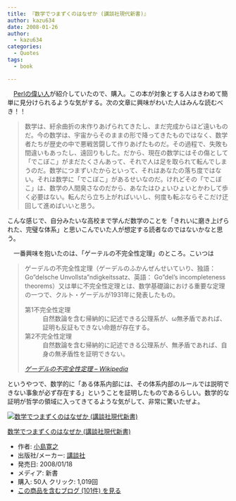 ```yaml
---
title: 『数学でつまずくのはなぜか (講談社現代新書)』
author: kazu634
date: 2008-01-26
author:
  - kazu634
categories:
  - Quotes
tags:
  - book

---
```

<div class="section">
<p>
    　<a href="http://blog.livedoor.jp/dankogai/archives/50987985.html" onclick="__gaTracker('send', 'event', 'outbound-article', 'http://blog.livedoor.jp/dankogai/archives/50987985.html', 'Perlの偉い人');" target="_blank">Perlの偉い人</a>が紹介していたので、購入。この本が対象とする人はきわめて簡単に見分けられるような気がする。次の文章に興味がわいた人はみんな読むべき！！
</p>
  
<blockquote>
<p>
      数学は、紆余曲折の末作りあげられてきたし、まだ完成からほど遠いものだ。今の数学は、宇宙からそのままの形で降ってきたものではなく、数学者たちが歴史の中で悪戦苦闘して作りあげたものだ。その過程で、失敗も間違いもあったし、遠回りもした。だから、現在の数学にはその傷として「でこぼこ」がまだたくさんあって、それで人は足を取られて転んでしまうのだ。数学につまずいたからといって、それはあなたの落ち度ではない。それは数学に「でこぼこ」があるせいなのだ。けれどその「でこぼこ」は、数学の人間臭さなのだから、あなたはひょいひょいとかわして歩く必要はない。転んだら立ち上がればいいし、何度も転ぶならそこだけ迂回して進めばいいと思う。
</p>
</blockquote>
  
<p>
    こんな感じで、自分みたいな高校まで学んだ数学のことを「きれいに磨き上げられた、完璧な体系」と思いこんでいた人が想定する読者なのではないかなと思う。
</p>
  
<p>
    　一番興味を抱いたのは、「ゲーテルの不完全性定理」のところ。こいつは
</p>
  
<blockquote title="ゲーデルの不完全性定理 - Wikipedia" cite="http://ja.wikipedia.org/wiki/%E4%B8%8D%E5%AE%8C%E5%85%A8%E6%80%A7%E5%AE%9A%E7%90%86">
<p>
      ゲーデルの不完全性定理（ゲーデルのふかんぜんせいていり、独語：Go&#8221;delsche Unvollsta&#8221;ndigkeitssatz、英語： Go&#8221;del&#8217;s incompleteness theorems）又は単に不完全性定理とは、数学基礎論における重要な定理の一つで、クルト・ゲーデルが1931年に発表したもの。
</p>
    
<dl>
<dt>
        第1不完全性定理
</dt>
      
<dd>
        自然数論を含む帰納的に記述できる公理系が、ω無矛盾であれば、証明も反証もできない命題が存在する。
</dd>
      
<dt>
        第2不完全性定理
</dt>
      
<dd>
        自然数論を含む帰納的に記述できる公理系が、無矛盾であれば、自身の無矛盾性を証明できない。
</dd>
</dl>
    
<p>
<cite><a href="http://ja.wikipedia.org/wiki/%E4%B8%8D%E5%AE%8C%E5%85%A8%E6%80%A7%E5%AE%9A%E7%90%86" onclick="__gaTracker('send', 'event', 'outbound-article', 'http://ja.wikipedia.org/wiki/%E4%B8%8D%E5%AE%8C%E5%85%A8%E6%80%A7%E5%AE%9A%E7%90%86', 'ゲーデルの不完全性定理 &#8211; Wikipedia');" target="_blank">ゲーデルの不完全性定理 &#8211; Wikipedia</a></cite>
</p>
</blockquote>
  
<p>
    というやつで、数学的に「ある体系内部には、その体系内部のルールでは説明できない事象が必ず存在する」ということを証明したものであるらしい。数学的な証明が哲学の領域に入ってきてるような気がして、非常に驚いたぜよ。
</p>
  
<div class="hatena-asin-detail">
<a href="http://www.amazon.co.jp/dp/4062879255/?tag=hatena_st1-22&ascsubtag=d-7ibv" onclick="__gaTracker('send', 'event', 'outbound-article', 'http://www.amazon.co.jp/dp/4062879255/?tag=hatena_st1-22&ascsubtag=d-7ibv', '');"><img src="https://images-na.ssl-images-amazon.com/images/I/31oPnm71LkL._SL160_.jpg" class="hatena-asin-detail-image" alt="数学でつまずくのはなぜか (講談社現代新書)" title="数学でつまずくのはなぜか (講談社現代新書)" /></a></p> 
    
<div class="hatena-asin-detail-info">
<p class="hatena-asin-detail-title">
<a href="http://www.amazon.co.jp/dp/4062879255/?tag=hatena_st1-22&ascsubtag=d-7ibv" onclick="__gaTracker('send', 'event', 'outbound-article', 'http://www.amazon.co.jp/dp/4062879255/?tag=hatena_st1-22&ascsubtag=d-7ibv', '数学でつまずくのはなぜか (講談社現代新書)');">数学でつまずくのはなぜか (講談社現代新書)</a>
</p>
      
<ul>
<li>
<span class="hatena-asin-detail-label">作者:</span> <a href="http://d.hatena.ne.jp/keyword/%BE%AE%C5%E7%B4%B2%C7%B7" onclick="__gaTracker('send', 'event', 'outbound-article', 'http://d.hatena.ne.jp/keyword/%BE%AE%C5%E7%B4%B2%C7%B7', '小島寛之');" class="keyword">小島寛之</a>
</li>
<li>
<span class="hatena-asin-detail-label">出版社/メーカー:</span> <a href="http://d.hatena.ne.jp/keyword/%B9%D6%C3%CC%BC%D2" onclick="__gaTracker('send', 'event', 'outbound-article', 'http://d.hatena.ne.jp/keyword/%B9%D6%C3%CC%BC%D2', '講談社');" class="keyword">講談社</a>
</li>
<li>
<span class="hatena-asin-detail-label">発売日:</span> 2008/01/18
</li>
<li>
<span class="hatena-asin-detail-label">メディア:</span> 新書
</li>
<li>
<span class="hatena-asin-detail-label">購入</span>: 50人 <span class="hatena-asin-detail-label">クリック</span>: 1,019回
</li>
<li>
<a href="http://d.hatena.ne.jp/asin/4062879255" onclick="__gaTracker('send', 'event', 'outbound-article', 'http://d.hatena.ne.jp/asin/4062879255', 'この商品を含むブログ (101件) を見る');" target="_blank">この商品を含むブログ (101件) を見る</a>
</li>
</ul>
</div>
    
<div class="hatena-asin-detail-foot">
</div>
</div>
</div>
